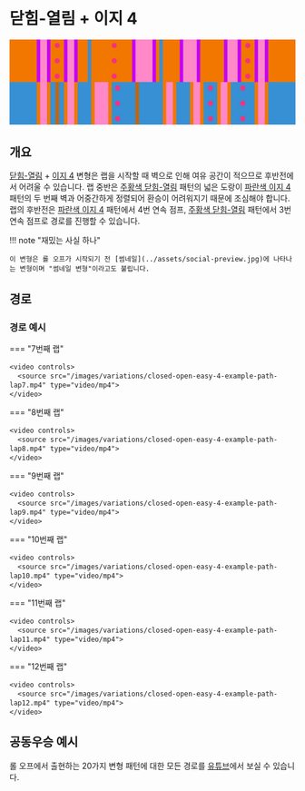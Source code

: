 # 닫힘-열림 + 이지 4

![Closed-Open + Easy 4](../images/variations/closed-open-easy-4.jpg)

## 개요

[닫힘-열림](../rolls/closed-open-open-closed.md#주황색-패턴) + [이지 4](../rolls/easy-4.md#파란색-패턴) 변형은 랩을 시작할 때 벽으로 인해 여유 공간이 적으므로 후반전에서 어려울 수 있습니다. 랩 중반은 [주황색 닫힘-열림](../rolls/closed-open-open-closed.md#주황색-패턴) 패턴의 넓은 도랑이 [파란색 이지 4](../rolls/easy-4.md#파란색-패턴) 패턴의 두 번째 벽과 어중간하게 정렬되어 환승이 어려워지기 때문에 조심해야 합니다. 랩의 후반전은 [파란색 이지 4](../rolls/easy-4.md#파란색-패턴) 패턴에서 4번 연속 점프, [주황색 닫힘-열림](../rolls/closed-open-open-closed.md#주황색-패턴) 패턴에서 3번 연속 점프로 경로를 진행할 수 있습니다.

!!! note "재밌는 사실 하나"

    이 변형은 롤 오프가 시작되기 전 [썸네일](../assets/social-preview.jpg)에 나타나는 변형이며 "썸네일 변형"이라고도 불립니다.

## 경로

### 경로 예시

=== "7번째 랩"

    <video controls>
      <source src="/images/variations/closed-open-easy-4-example-path-lap7.mp4" type="video/mp4">
    </video>

=== "8번째 랩"

    <video controls>
      <source src="/images/variations/closed-open-easy-4-example-path-lap8.mp4" type="video/mp4">
    </video>

=== "9번째 랩"

    <video controls>
      <source src="/images/variations/closed-open-easy-4-example-path-lap9.mp4" type="video/mp4">
    </video>

=== "10번째 랩"

    <video controls>
      <source src="/images/variations/closed-open-easy-4-example-path-lap10.mp4" type="video/mp4">
    </video>

=== "11번째 랩"

    <video controls>
      <source src="/images/variations/closed-open-easy-4-example-path-lap11.mp4" type="video/mp4">
    </video>

=== "12번째 랩"

    <video controls>
      <source src="/images/variations/closed-open-easy-4-example-path-lap12.mp4" type="video/mp4">
    </video>

## 공동우승 예시

롤 오프에서 출현하는 20가지 변형 패턴에 대한 모든 경로를 [유튜브](https://www.youtube.com/playlist?list=PLG_QNSp9ZgJLWYSNl4vY26VJCZeOQHO1F)에서 보실 수 있습니다.
